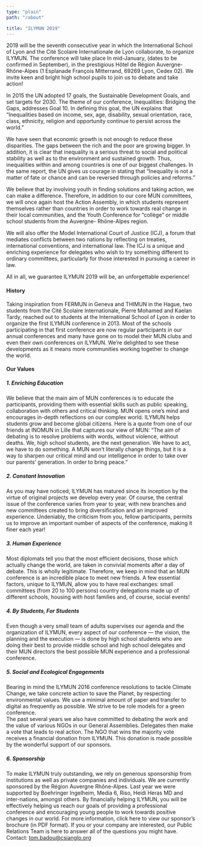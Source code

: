 ```yaml
---
type: "plain"
path: "/about"

title: "ILYMUN 2019"
---
```


2019 will be the seventh consecutive year in which the International School of Lyon and the Cité Scolaire Internationale de Lyon collaborate, to organize ILYMUN. The conference will take place In mid-January, (dates to be confirmed in September), in the prestigious Hôtel de Région Auvergne-Rhône-Alpes (1 Esplanade François Mitterrand, 69269 Lyon, Cedex 02). We invite keen and bright high school pupils to join us to debate and take action!

In 2015 the UN adopted 17 goals, the Sustainable Development Goals, and set targets for 2030. The theme of our conference, Inequalities: Bridging the Gaps, addresses Goal 10. In defining this goal, the UN explains that “Inequalities based on income, sex, age, disability, sexual orientation, race, class, ethnicity, religion and opportunity continue to persist across the world.”

We have seen that economic growth is not enough to reduce these disparities. The gaps between the rich and the poor are growing bigger. In addition, it is clear that inequality is a serious threat to social and political stability as well as to the environment and sustained growth. Thus, inequalities within and among countries is one of our biggest challenges. In the same report, the UN gives us courage in stating that “Inequality is not a matter of fate or chance and can be reversed through policies and reforms.”

We believe that by involving youth in finding solutions and taking action, we can make a difference. Therefore, in addition to our core MUN committees, we will once again host the Action Assembly, in which students represent themselves rather than countries in order to work towards real change in their local communities, and the Youth Conference for “collège” or middle school students from the Auvergne- Rhône-Alpes region.

We will also offer the Model International Court of Justice (ICJ), a forum that mediates conflicts between two nations by reflecting on treaties, international conventions, and international law. The ICJ is a unique and enriching experience for delegates who wish to try something different to ordinary committees, particularly for those interested in pursuing a career in law.

All in all, we guarantee ILYMUN 2019 will be, an unforgettable experience!

#### History

Taking inspiration from FERMUN in Geneva and THIMUN in the Hague, two students from the Cité Scolaire Internationale, Pierre Mohamed and Kaelan Tardy, reached out to students at the International School of Lyon in order to organize the first ILYMUN conference in 2013. Most of the schools participating in that first conference are now regular participants in our annual conferences and many have gone on to model their MUN clubs and even their own conferences on ILYMUN. We’re delighted to see these developments as it means more communities working together to change the world.

#### Our Values

##### 1. Enriching Education

We believe that the main aim of MUN conferences is to educate the participants, providing them with essential skills such as public speaking, collaboration with others and critical thinking. MUN opens one’s mind and encourages in-depth reflections on our complex world. ILYMUN helps students grow and become global citizens. Here is a quote from one of our friends at INOMUN in Lille that captures our view of MUN: “The aim of debating is to resolve problems with words, without violence, without deaths. We, high school students, are the next generation. We have to act, we have to do something. A MUN won’t literally change things, but it is a way to sharpen our critical mind and our intelligence in order to take over our parents’ generation. In order to bring peace.”

##### 2. Constant Innovation

As you may have noticed, ILYMUN has matured since its inception by the virtue of original projects we develop every year. Of course, the central issue of the conference varies from year to year, with new branches and new committees created to bring diversification and an improved experience. Undeniably, the criticism from you, fellow participants, permits us to improve an important number of aspects of the conference, making it finer each year!

##### 3. Human Experience

Most diplomats tell you that the most efficient decisions, those which actually change the world, are taken in convivial moments after a day of debate. This is wholly legitimate. Therefore, we keep in mind that an MUN conference is an incredible place to meet new friends. A few essential factors, unique to ILYMUN, allow you to have real exchanges: small committees (from 20 to 100 persons) country delegations made up of different schools, housing with host families and, of course, social events!

##### 4. By Students, For Students

Even though a very small team of adults supervises our agenda and the organization of ILYMUN, every aspect of our conference — the vision, the planning and the execution — is done by high school students who are doing their best to provide middle school and high school delegates and their MUN directors the best possible MUN experience and a professional conference.

##### 5. Social and Ecological Engagements

Bearing in mind the ILYMUN 2016 conference resolutions to tackle Climate Change, we take concrete action to save the Planet, by respecting environmental values. We use a minimal amount of paper and transfer to digital as frequently as possible. We strive to be role models for a green conference.<br/>
The past several years we also have committed to debating the work and the value of various NGOs in our General Assemblies. Delegates then make a vote that leads to real action. The NGO that wins the majority vote receives a financial donation from ILYMUN. This donation is made possible by the wonderful support of our sponsors.

##### 6. Sponsorship

To make ILYMUN truly outstanding, we rely on generous sponsorship from institutions as well as private companies and individuals. We are currently sponsored by the Région Auvergne Rhône-Alpes. Last year we were supported by Boehringer Ingelheim, Media 6, Riso, Heidi Heras MD and inter-nations, amongst others. By financially helping ILYMUN, you will be effectively helping us reach our goals of providing a professional conference and encouraging young people to work towards positive changes in our world. For more information, click here to view our sponsor’s brochure (in PDF format). If you or your company are interested, our Public Relations Team is here to answer all of the questions you might have. Contact: tom.badou@csianglo.org
